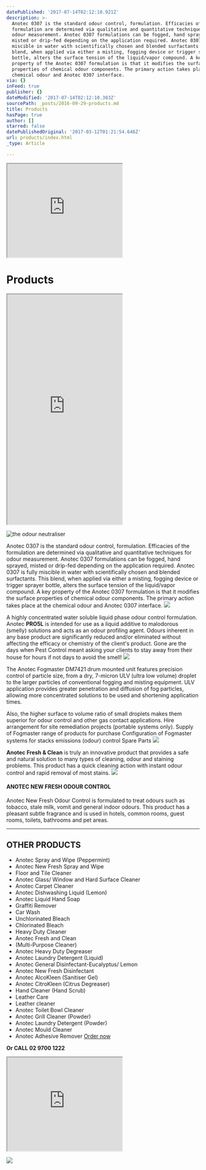 ```yaml
---
datePublished: '2017-07-14T02:12:10.921Z'
description: >-
  Anotec 0307 is the standard odour control, formulation. Efficacies of the
  formulation are determined via qualitative and quantitative techniques for
  odour measurement. Anotec 0307 formulations can be fogged, hand sprayed,
  misted or drip-fed depending on the application required. Anotec 0307 is fully
  miscible in water with scientifically chosen and blended surfactants. This
  blend, when applied via either a misting, fogging device or trigger sprayer
  bottle, alters the surface tension of the liquid/vapor compound. A key
  property of the Anotec 0307 formulation is that it modifies the surface
  properties of chemical odour components. The primary action takes place at the
  chemical odour and Anotec 0307 interface.
via: {}
inFeed: true
publisher: {}
dateModified: '2017-07-14T02:12:10.383Z'
sourcePath: _posts/2016-09-29-products.md
title: Products
hasPage: true
author: []
starred: false
datePublishedOriginal: '2017-03-12T01:21:54.646Z'
url: products/index.html
_type: Article

---
```

<iframe src="https://the-grid.github.io/ed-userhtml/?g=eJx1VMFu2zAMvecrGB8aZ3XkDkUvTdqhXXPoYVmxFrsEwaDJtK3UkQyJTmas_fdRjtMWLZZDSFqP5OMT7dlwMoF7ko7A5nDlW6Pgxumc4KvNECaTy8HMK6druhwM88Yo0tbEY_g7ANhKBzRlR-cQE1zATpvM7kQW8t_HH46fnmC5SmBIQhtNY3BIjTMQwq19xAy-wNbqDOI-TVnjbYVwdAS9K9A56z48iKP9AN7oukYCbVTVZFyQdlqhiMZjOGe-L30uYHiSAI9BYoNU2szzoyVEOkNDOm-jBCJukOsieOSkegyOQ48UnAx_N92RL-0u2FqbLq5lgcGWXClYm-edMRGs-oa5VGRdyw1ftMW9uHAQ5J3o4ReEN9M-6GGGa1w5J1tRO0uW2hqFr8LASlZVLF3RbHgeP07AiMb4kiXiXgmTqBtfxia4-5rPwTwnr3qI3Lq5VGX8kSQtccWdXybhky67K1xZmb0djQ5ZYQBkIgnYBPS-KzLyFM84ZuebpFIo1FVscAc3kpDHT4HbfgqJliGZVd1EQjnk83mFIYqj_bZG405hACuCFIyPCP9QupZb2SO4jJDdwu83wHIl6711utBBzUgaa9qNbXwH9S4Ao5Ko9udpuvb9IvNibtJ-x9IIjpn_MUSdR8ET65DfcTFvaRdIPWd_3T7IYiE3-Mp-ebIKF1VLx4AFv4q8rh4dXSPfBcYsm-mFng6eY_7ryIj7xe3d3fzh18_5j_vb7wvuNzoRp-Lz6AAIVxKPtD_LdwXl-LhVI06epYd3fBa-B3OT_e9r8A8yekuT" height="244" style=""></iframe>

# Products

<iframe src="https://the-grid.github.io/ed-userhtml/?g=eJwlzdEJwjAQANBVwg3QKNKi0hTcwG9_SpNcm0BiyuXC4fYVXeC9Ma60ZFQSPQcD_XACFTBugQ1czj2oSs5AYN7rXWsR6T6lcbPYuZI1Zotez7eyPWe57q8HqB9nC3kkA19sSanI2lKqjhDf06j_43QAy5Qp2g" height="600" style=""></iframe>

![the odour neutraliser](https://the-grid-user-content.s3-us-west-2.amazonaws.com/049e6dd4-0233-4442-9c65-12a9128bb81a.png)

Anotec 0307 is the standard odour control, formulation. Efficacies of the formulation are determined via qualitative and quantitative techniques for odour measurement. Anotec 0307 formulations can be fogged, hand sprayed, misted or drip-fed depending on the application required. Anotec 0307 is fully miscible in water with scientifically chosen and blended surfactants. This blend, when applied via either a misting, fogging device or trigger sprayer bottle, alters the surface tension of the liquid/vapor compound. A key property of the Anotec 0307 formulation is that it modifies the surface properties of chemical odour components. The primary action takes place at the chemical odour and Anotec 0307 interface.
![](https://s3-us-west-2.amazonaws.com/the-grid-img/p/416a8cfbd172619d993e7a80f54aeb3ec542743d.png)

A highly concentrated water soluble liquid phase odour control formulation. Anotec **PRO5L** is intended for use as a liquid additive to malodorous (smelly) solutions and acts as an odour profiling agent. Odours inherent in any base product are significantly reduced and/or eliminated without affecting the efficacy or chemistry of the client's product. Gone are the days when Pest Control meant asking your clients to stay away from their house for hours if not days to avoid the smell!
![](https://s3-us-west-2.amazonaws.com/the-grid-img/p/874085f32b2e2d1a74fbaa2d98ed0de60a400f4a.png)

The Anotec Fogmaster DM7421 drum mounted unit features precision control of particle size, from a dry, 7-micron ULV (ultra low volume) droplet to the larger particles of conventional fogging and misting equipment. ULV application provides greater penetration and diffusion of fog particles, allowing more concentrated solutions to be used and shortening application times.

Also, the higher surface to volume ratio of small droplets makes them superior for odour control and other gas contact applications. Hire arrangement for site remediation projects (portable systems only). Supply of Fogmaster range of products for purchase Configuration of Fogmaster systems for stacks emissions (odour) control Spare Parts
![](https://s3-us-west-2.amazonaws.com/the-grid-img/p/f7abf4cf0f03f11a55982693e1ef738bd963c50d.png)

**Anotec Fresh & Clean** is truly an innovative product that provides a safe and natural solution to many types of cleaning, odour and staining problems. This product has a quick cleaning action with instant odour control and rapid removal of most stains.
![](https://s3-us-west-2.amazonaws.com/the-grid-img/p/f9b8bace6bd2cab5b60bce49ce89b3a13959fdc9.png)

#### **ANOTEC NEW FRESH ODOUR CONTROL**

Anotec New Fresh Odour Control is formulated to treat odours such as tobacco, stale milk, vomit and general indoor odours. This product has a pleasant subtle fragrance and is used in hotels, common rooms, guest rooms, toilets, bathrooms and pet areas.

---

## OTHER PRODUCTS

* Anotec Spray and Wipe (Peppermint)
* Anotec New Fresh Spray and Wipe
* Floor and Tile Cleaner
* Anotec Glass/ Window and Hard Surface Cleaner
* Anotec Carpet Cleaner
* Anotec Dishwashing Liquid (Lemon)
* Anotec Liquid Hand Soap
* Graffiti Remover
* Car Wash
* Unchlorinated Bleach
* Chlorinated Bleach
* Heavy Duty Cleaner
* Anotec Fresh and Clean
* (Multi-Purpose Cleaner)
* Anotec Heavy Duty Degreaser
* Anotec Laundry Detergent (Liquid)
* Anotec General Disinfectant-Eucalyptus/ Lemon
* Anotec New Fresh Disinfectant
* Anotec AlcoKleen (Sanitiser Gel)
* Anotec CitroKleen (Citrus Degreaser)
* Hand Cleaner (Hand Scrub)
* Leather Care
* Leather cleaner
* Anotec Toilet Bowl Cleaner
* Anotec Grill Cleaner (Powder)
* Anotec Laundry Detergent (Powder)
* Anotec Mould Cleaner
* Anotec Adhesive Remover
[Order now ][0]

**Or CALL 02 9700 1222**

<iframe src="https://the-grid.github.io/ed-userhtml/?g=eJx9U01v2zAMPTe_glOBHYoqTtquaT6cIds6dEB7yoAdA1miYyGy5ElylmLYf58kJ-nH0J0Si4_k4-Pj7B2l8AnXUsMDk-pzJesGlnKt2wa-GlsDpfPeTEm9gcpimZMs40JTWbM1un4dUnhM6XNTZ1gXKLgRmDklazocrEZ97hwBiyonzj8qdBWiJ-AfG8yJx53PIiB0SNF_309Oa75KdVcukfpdML5ZW9NqMTkty3IKXCGzE4Wln0JptJ8Mr5od3KHaopecnS-sZOrcMe2oQytDxp_eSXYGCyHg0bQWzK_ns5dx6I6N2aK1UqCDoE6COukRngYBY2PIV9LtUwpl-KbfOwGAHxjmDrLUqAXUZiv1ukMmDLDw6iuEJoBQxODn5RKS0N6kyN3t4guYsut89_3hHkqpsA9nWW-WpXZBNyG3IEVOXskUJU2TMO6l0XFtTBuPvN-6YV9J52nNdNhhWpxrC8etLDBrjPMf23x0cXM5YHx8xdnFTTG-Hl1eDK8HAzF6z-pmGvpdXd-MRVGMEQnU6CsTKMRcsidDExmBgh5r08iHgGY1_h_BFXMuJ1umpGA-NPDMrtHnZFUopjehhDnE5r0gNLwlwiqUNUpFG80UK1DF5UYU0tuHxbd7Ml8eWkfNo8zR0HEXUaFZlpJittRN6_fuxIghECi04eswUFfwwH2P6TgdukGjGMfKKIF2DwEmhMXuRH620qLYTxSv0iJT0KBpgq9cZVolwuQ-mkB1RgrWiy7CXYPcw9qY6KjA3gEFYRLYYnAedvBgVivdpnN4EYKdSi5e-FHG5Ku0SxmNMwFWOKNaj1OIJzYB-mEwGDS7KQEWDotWMuww-MvbFsn8hVDxjA_yFKs3LbV67iXPCqkF7nJCh08az2dZ4PaM5V7mdPqvugY31dIfc48bPjBxTw9vWvW4x6L13uiX_bu_syzKGH_TZy9u7DYe-ksLBm3_ApyDzgI" height="244" style=""></iframe>

![](https://the-grid-user-content.s3-us-west-2.amazonaws.com/43671653-ecd3-4436-8d85-c107ed8bca7f.jpg)

[0]: https://anotecenv.wufoo.com/forms/zxgf09v0d23peg